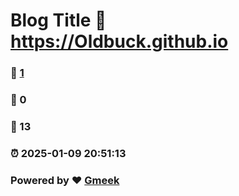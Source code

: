 # Blog Title :link: https://Oldbuck.github.io 
### :page_facing_up: [1](https://Oldbuck.github.io/tag.html) 
### :speech_balloon: 0 
### :hibiscus: 13 
### :alarm_clock: 2025-01-09 20:51:13 
### Powered by :heart: [Gmeek](https://github.com/Meekdai/Gmeek)
